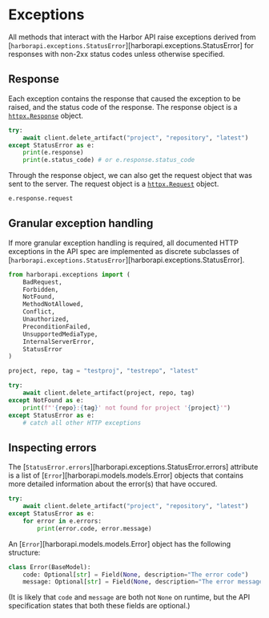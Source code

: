 # Exceptions

All methods that interact with the Harbor API raise exceptions derived from [`harborapi.exceptions.StatusError`][harborapi.exceptions.StatusError] for responses with non-2xx status codes unless otherwise specified.

## Response

Each exception contains the response that caused the exception to be raised, and the status code of the response. The response object is a [`httpx.Response`](https://www.python-httpx.org/api/#response) object.

```py
try:
    await client.delete_artifact("project", "repository", "latest")
except StatusError as e:
    print(e.response)
    print(e.status_code) # or e.response.status_code
```

Through the response object, we can also get the request object that was sent to the server. The request object is a [`httpx.Request`](https://www.python-httpx.org/api/#request) object.

```py
e.response.request
```

## Granular exception handling

If more granular exception handling is required, all documented HTTP exceptions in the API spec are implemented as discrete subclasses of [`harborapi.exceptions.StatusError`][harborapi.exceptions.StatusError].

```py
from harborapi.exceptions import (
    BadRequest,
    Forbidden,
    NotFound,
    MethodNotAllowed,
    Conflict,
    Unauthorized,
    PreconditionFailed,
    UnsupportedMediaType,
    InternalServerError,
    StatusError
)

project, repo, tag = "testproj", "testrepo", "latest"

try:
    await client.delete_artifact(project, repo, tag)
except NotFound as e:
    print(f"'{repo}:{tag}' not found for project '{project}'")
except StatusError as e:
    # catch all other HTTP exceptions
```

## Inspecting errors

The [`StatusError.errors`][harborapi.exceptions.StatusError.errors] attribute is a list of [`Error`][harborapi.models.models.Error] objects that contains more detailed information about the error(s) that have occured.

```py
try:
    await client.delete_artifact("project", "repository", "latest")
except StatusError as e:
    for error in e.errors:
        print(error.code, error.message)
```

An [`Error`][harborapi.models.models.Error] object has the following structure:

```py
class Error(BaseModel):
    code: Optional[str] = Field(None, description="The error code")
    message: Optional[str] = Field(None, description="The error message")
```

(It is likely that `code` and `message` are both not `None` on runtime, but the API specification states that both these fields are optional.)
